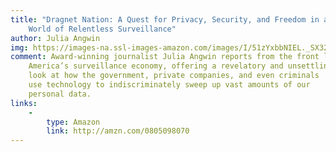 ```yaml
---
title: "Dragnet Nation: A Quest for Privacy, Security, and Freedom in a
    World of Relentless Surveillance"
author: Julia Angwin
img: https://images-na.ssl-images-amazon.com/images/I/51zYxbbNIEL._SX329_BO1,204,203,200_.jpg
comment: Award-winning journalist Julia Angwin reports from the front lines of
    America’s surveillance economy, offering a revelatory and unsettling
    look at how the government, private companies, and even criminals
    use technology to indiscriminately sweep up vast amounts of our
    personal data.
links:
    -
        type: Amazon
        link: http://amzn.com/0805098070
---
```

